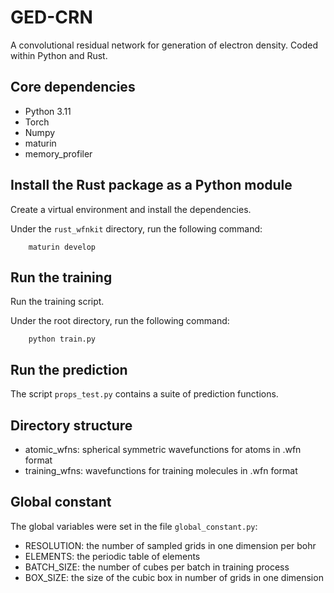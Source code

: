 # GED-CRN
A convolutional residual network for generation of electron density.
Coded within Python and Rust.

## Core dependencies
- Python 3.11
- Torch
- Numpy
- maturin
- memory_profiler

## Install the Rust package as a Python module
Create a virtual environment and install the dependencies.

Under the `rust_wfnkit` directory, run the following command:
```
    maturin develop
```

## Run the training
Run the training script.

Under the root directory, run the following command:
```
    python train.py
```

## Run the prediction
The script `props_test.py` contains a suite of prediction functions.

## Directory structure
- atomic_wfns: spherical symmetric wavefunctions for atoms in .wfn format
- training_wfns: wavefunctions for training molecules in .wfn format

## Global constant
The global variables were set in the file `global_constant.py`:
- RESOLUTION: the number of sampled grids in one dimension per bohr
- ELEMENTS: the periodic table of elements
- BATCH_SIZE: the number of cubes per batch in training process 
- BOX_SIZE: the size of the cubic box in number of grids in one dimension